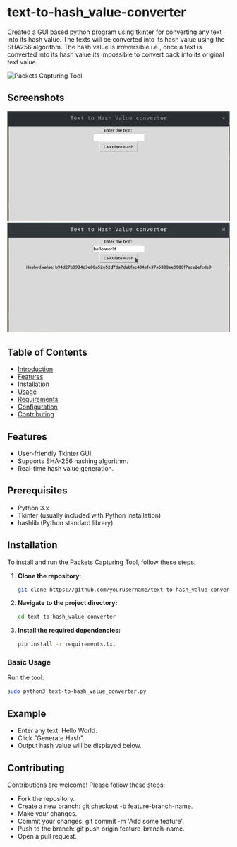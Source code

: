 # text-to-hash_value-converter
Created a GUI based python program using tkinter for converting any text into its hash value. The texts will be converted into its hash value using the SHA256 algorithm. The hash value is irreversible i.e., once a text is converted into its hash value its impossible to convert back into its original text value. 

![Packets Capturing Tool](https://img.shields.io/badge/version-1.0-blue.svg)

## Screenshots
![Alt text](image1.png)
![Alt text](image2.png)

## Table of Contents

- [Introduction](#introduction)
- [Features](#features)
- [Installation](#installation)
- [Usage](#usage)
- [Requirements](#requirements)
- [Configuration](#configuration)
- [Contributing](#contributing)
  

## Features
- User-friendly Tkinter GUI.
- Supports SHA-256 hashing algorithm.
- Real-time hash value generation.


## Prerequisites
- Python 3.x
- Tkinter (usually included with Python installation)
- hashlib (Python standard library)

  
  
## Installation

To install and run the Packets Capturing Tool, follow these steps:

1. **Clone the repository:**

    ```bash
    git clone https://github.com/yourusername/text-to-hash_value-converter.git
    ```

2. **Navigate to the project directory:**

    ```bash
    cd text-to-hash_value-converter
    ```

3. **Install the required dependencies:**

    ```bash
    pip install -r requirements.txt
    ```


### Basic Usage

Run the tool:

```bash
sudo python3 text-to-hash_value_converter.py
```

## Example

- Enter any text: Hello World.
- Click "Generate Hash".
- Output hash value will be displayed below.

## Contributing
Contributions are welcome! Please follow these steps:

- Fork the repository.
- Create a new branch: git checkout -b feature-branch-name.
- Make your changes.
- Commit your changes: git commit -m 'Add some feature'.
- Push to the branch: git push origin feature-branch-name.
- Open a pull request.
